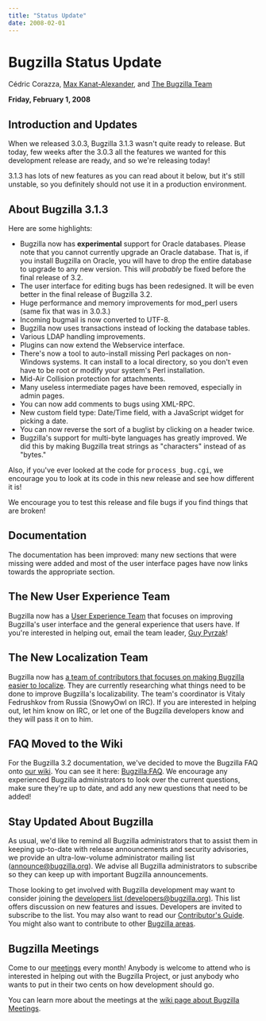 ```yaml
---
title: "Status Update"
date: 2008-02-01
---
```

# Bugzilla Status Update

Cédric Corazza, [Max Kanat-Alexander](http://www.codesimplicity.com/), and [The Bugzilla Team](https://www.bugzilla.org/developers/profiles.html)

**Friday, February 1, 2008**

## Introduction and Updates

When we released 3.0.3, Bugzilla 3.1.3 wasn't quite ready to release. But today, few weeks after the 3.0.3 all the features we wanted for this development release are ready, and so we're releasing today!

3.1.3 has lots of new features as you can read about it below, but it's still unstable, so you definitely should not use it in a production environment.

## About Bugzilla 3.1.3

Here are some highlights:

*   Bugzilla now has **experimental** support for Oracle databases. Please note that you cannot currently upgrade an Oracle database. That is, if you install Bugzilla on Oracle, you will have to drop the entire database to upgrade to any new version. This will _probably_ be fixed before the final release of 3.2.
*   The user interface for editing bugs has been redesigned. It will be even better in the final release of Bugzilla 3.2.
*   Huge performance and memory improvements for mod_perl users (same fix that was in 3.0.3.)
*   Incoming bugmail is now converted to UTF-8.
*   Bugzilla now uses transactions instead of locking the database tables.
*   Various LDAP handling improvements.
*   Plugins can now extend the Webservice interface.
*   There's now a tool to auto-install missing Perl packages on non-Windows systems. It can install to a local directory, so you don't even have to be root or modify your system's Perl installation.
*   Mid-Air Collision protection for attachments.
*   Many useless intermediate pages have been removed, especially in admin pages.
*   You can now add comments to bugs using XML-RPC.
*   New custom field type: Date/Time field, with a JavaScript widget for picking a date.
*   You can now reverse the sort of a buglist by clicking on a header twice.
*   Bugzilla's support for multi-byte languages has greatly improved. We did this by making Bugzilla treat strings as "characters" instead of as "bytes."

Also, if you've ever looked at the code for <kbd>process_bug.cgi</kbd>, we encourage you to look at its code in this new release and see how different it is!

We encourage you to test this release and file bugs if you find things that are broken!

## Documentation

The documentation has been improved: many new sections that were missing were added and most of the user interface pages have now links towards the appropriate section.

## The New User Experience Team

Bugzilla now has a [User Experience Team](https://wiki.mozilla.org/Bugzilla:UE) that focuses on improving Bugzilla's user interface and the general experience that users have. If you're interested in helping out, email the team leader, [Guy Pyrzak](mailto:guy.pyrzak@gmail.com)!

## The New Localization Team

Bugzilla now has [a team of contributors that focuses on making Bugzilla easier to localize](https://wiki.mozilla.org/Bugzilla:L10N). They are currently researching what things need to be done to improve Bugzilla's localizability. The team's coordinator is Vitaly Fedrushkov from Russia (SnowyOwl on IRC). If you are interested in helping out, let him know on IRC, or let one of the Bugzilla developers know and they will pass it on to him.

## FAQ Moved to the Wiki

For the Bugzilla 3.2 documentation, we've decided to move the Bugzilla FAQ onto [our wiki](https://wiki.mozilla.org/Bugzilla). You can see it here: [Bugzilla:FAQ](https://wiki.mozilla.org/Bugzilla:FAQ). We encourage any experienced Bugzilla administrators to look over the current questions, make sure they're up to date, and add any new questions that need to be added!

## Stay Updated About Bugzilla

As usual, we'd like to remind all Bugzilla administrators that to assist them in keeping up-to-date with release announcements and security advisories, we provide an ultra-low-volume administrator mailing list ([announce@bugzilla.org](https://lists.bugzilla.org/cgi-bin/mj_wwwusr?func=lists-full-long&extra=announce)). We advise all Bugzilla administrators to subscribe so they can keep up with important Bugzilla announcements.

Those looking to get involved with Bugzilla development may want to consider joining the [developers list (developers@bugzilla.org)](https://lists.bugzilla.org/cgi-bin/mj_wwwusr?func=lists-long-full&extra=developers). This list offers discussion on new features and issues. Developers are invited to subscribe to the list. You may also want to read our [Contributor's Guide](https://www.bugzilla.org/docs/contributor.html). You might also want to contribute to other [Bugzilla areas](https://wiki.mozilla.org/Bugzilla:Bugzilla:Teams).

## Bugzilla Meetings

Come to our [meetings](https://wiki.mozilla.org/Bugzilla:Meetings) every month! Anybody is welcome to attend who is interested in helping out with the Bugzilla Project, or just anybody who wants to put in their two cents on how development should go.

You can learn more about the meetings at the [wiki page about Bugzilla Meetings](https://wiki.mozilla.org/Bugzilla:Meetings).
